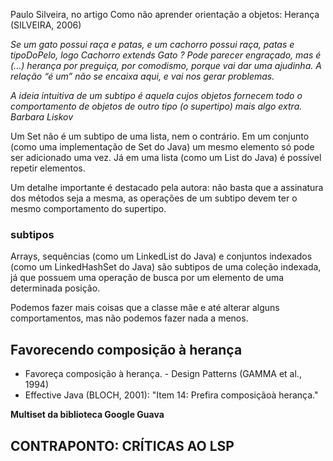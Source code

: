 
Paulo Silveira, no artigo Como não aprender orientação a objetos: Herança (SILVEIRA, 2006)

*Se um gato possui raça e patas, e um cachorro possui raça, patas e tipoDoPelo, logo Cachorro extends Gato ? Pode parecer engraçado, mas é (...) herança por preguiça, por comodismo, porque vai dar uma ajudinha. A relação “é um” não se encaixa aqui, e vai nos gerar problemas.*



*A ideia intuitiva de um subtipo é aquela cujos objetos fornecem todo o comportamento de objetos de outro tipo (o supertipo) mais algo extra. Barbara Liskov*


Um Set não é um subtipo de uma lista, nem o contrário. Em um conjunto (como uma implementação de Set do Java) um mesmo elemento só pode ser adicionado uma vez. Já em uma lista (como um List do Java) é possível repetir elementos.

Um detalhe importante é destacado pela autora: não basta que a assinatura dos métodos seja a mesma, as operações de um subtipo devem ter o mesmo comportamento do supertipo.


### subtipos
Arrays, sequências (como um LinkedList do Java) e conjuntos indexados (como um LinkedHashSet do Java) são subtipos de uma coleção indexada, já que possuem uma
operação de busca por um elemento de uma determinada posição.

Podemos fazer mais coisas que a classe mãe e até alterar alguns comportamentos, mas não podemos fazer nada a menos.

## Favorecendo composição à herança

- Favoreça composição à herança. - Design Patterns (GAMMA et al., 1994)
- Effective Java (BLOCH, 2001): "Item 14: Prefira composiçãoà herança."

**Multiset da biblioteca Google Guava**

## CONTRAPONTO: CRÍTICAS AO LSP
